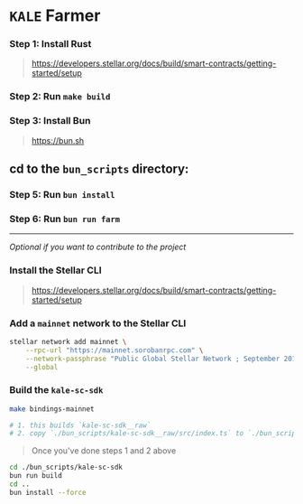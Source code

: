 # `KALE` Farmer

### Step 1: Install Rust

> https://developers.stellar.org/docs/build/smart-contracts/getting-started/setup

### Step 2: Run `make build`

### Step 3: Install Bun

> https://bun.sh

## cd to the `bun_scripts` directory:

### Step 5: Run `bun install`

### Step 6: Run `bun run farm`

---

_Optional if you want to contribute to the project_

### Install the Stellar CLI

> https://developers.stellar.org/docs/build/smart-contracts/getting-started/setup

### Add a `mainnet` network to the Stellar CLI

```bash
stellar network add mainnet \
    --rpc-url "https://mainnet.sorobanrpc.com" \
    --network-passphrase "Public Global Stellar Network ; September 2015" \
    --global
```

### Build the `kale-sc-sdk`

```bash
make bindings-mainnet

# 1. this builds `kale-sc-sdk__raw`
# 2. copy `./bun_scripts/kale-sc-sdk__raw/src/index.ts` to `./bun_scripts/kale-sc-sdk/src/index.ts`
```

> Once you've done steps 1 and 2 above

```bash
cd ./bun_scripts/kale-sc-sdk
bun run build
cd ..
bun install --force
```
